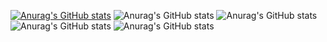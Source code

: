 [![Anurag's GitHub stats](https://github-readme-stats.vercel.app/api?username=KiisterPlaster)](https://github.com/anuraghazra/github-readme-stats)
![Anurag's GitHub stats](https://github-readme-stats.vercel.app/api?username=KiisterPlaster&hide=contribs,prs)
![Anurag's GitHub stats](https://github-readme-stats.vercel.app/api?username=anuraghazra&count_private=true)
![Anurag's GitHub stats](https://github-readme-stats.vercel.app/api?username=anuraghazra&show_icons=true)
![Anurag's GitHub stats](https://github-readme-stats.vercel.app/api?username=anuraghazra&show_icons=true&theme=radical)

